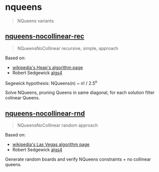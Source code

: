 # nqueens

> NQueens variants 

## [nqueens-nocollinear-rec](nqueens-nocollinear-rec)

> NQueensNoCollinear recursive, simple, approach 

Based on:

- [wikipedia's Heap's algorithm page](https://en.wikipedia.org/wiki/Heap%27s_algorithm)
- Robert Sedgewick [algs4](https://algs4.cs.princeton.edu/home/)

Segewick hypothesis: NQueens(n) ~ n! / 2.5<sup>n</sup>

Solve NQueens, pruning Queens in same diagonal, for each solution filter colinear Queens. 

## [nqueens-nocollinear-rnd](nqueens-nocollinear-rnd)

> NQueensNoCollinear random  approach 

Based on:

- [wikipedia's Las Vegas algorithm page](https://en.wikipedia.org/wiki/Las_Vegas_algorithm)
- Robert Sedgewick [algs4](https://algs4.cs.princeton.edu/home/)

Generate random boards and verify NQueens constraints + no collinear queens. 
